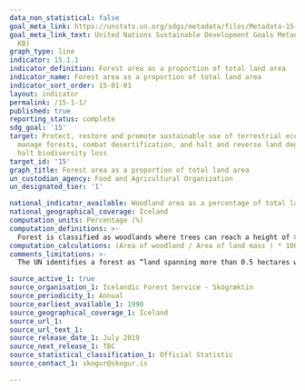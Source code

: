 ```yaml
---
data_non_statistical: false
goal_meta_link: https://unstats.un.org/sdgs/metadata/files/Metadata-15-01-01.pdf
goal_meta_link_text: United Nations Sustainable Development Goals Metadata (PDF 379
  KB)
graph_type: line
indicator: 15.1.1
indicator_definition: Forest area as a proportion of total land area
indicator_name: Forest area as a proportion of total land area
indicator_sort_order: 15-01-01
layout: indicator
permalink: /15-1-1/
published: true
reporting_status: complete
sdg_goal: '15'
target: Protect, restore and promote sustainable use of terrestrial ecosystems, sustainably
  manage forests, combat desertification, and halt and reverse land degradation and
  halt biodiversity loss
target_id: '15'
graph_title: Forest area as a proportion of total land area
un_custodian_agency: Food and Agricultural Organization
un_designated_tier: '1'

national_indicator_available: Woodland area as a percentage of total land area
national_geographical_coverage: Iceland
computation_units: Percentage (%)
computation_definitions: >-
  Forest is classified as woodlands where trees can reach a height of > 5m. This classification excludes a large portion of natural Icelandic birch forests, thus information about the coverage of woodlands where trees do not reach 5m of height are also reported.
computation_calculations: (Area of woodland / Area of land mass ) * 100 
comments_limitations: >-
  The UN identifies a forest as “land spanning more than 0.5 hectares with trees higher than 5 meters and a canopy cover of more than 10 percent, or trees able to reach these thresholds in situ". This classification excludes a large portion of natural Icelandic birch forests, thus information about the coverage of woodlands where trees to not reach 5m of height are also reported. Data follows the UN specification for this indicator. This indicator has been identified in collaboration with topic experts.

source_active_1: true
source_organisation_1: Icelandic Forest Service - Skógræktin
source_periodicity_1: Annual
source_earliest_available_1: 1990
source_geographical_coverage_1: Iceland
source_url_1: 
source_url_text_1: 
source_release_date_1: July 2019
source_next_release_1: TBC
source_statistical_classification_1: Official Statistic 
source_contact_1: skogur@skogur.is

---
```


